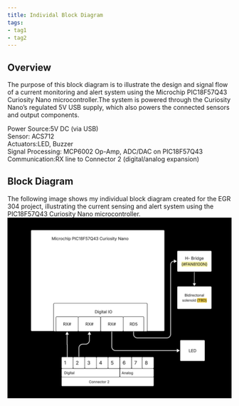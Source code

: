 ```yaml
---
title: Individal Block Diagram
tags:
- tag1
- tag2
---
```


## Overview
The purpose of this block diagram is to illustrate the design and signal flow of a current monitoring and alert system using the Microchip PIC18F57Q43 Curiosity Nano microcontroller.The system is powered through the Curiosity Nano’s regulated 5V USB supply, which also powers the connected sensors and output components.

Power Source:5V DC (via USB)  
Sensor: ACS712  
Actuators:LED, Buzzer  
Signal Processing: MCP6002 Op-Amp, ADC/DAC on PIC18F57Q43  
Communication:RX line to Connector 2 (digital/analog expansion)

## Block Diagram 
The following image shows my individual block diagram created for the EGR 304 project, illustrating the current sensing and alert system using the PIC18F57Q43 Curiosity Nano microcontroller.
![Example of Indivial Block diagram ](Induvisualblockdiagram.png)

